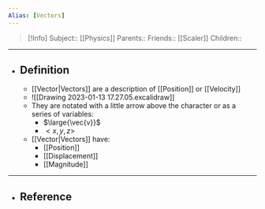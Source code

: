 ```yaml
---
Alias: [Vectors]
---
```

> [!Info]
> Subject:: [[Physics]]
> Parents:: 
> Friends:: [[Scaler]]
> Children:: 
---
- ## Definition
	- [[Vector|Vectors]] are a description of [[Position]] or [[Velocity]]
	- ![[Drawing 2023-01-13 17.27.05.excalidraw]]
	- They are notated with a little arrow above the character or as a series of variables:
		- $\large{\vec{v}}$
		- $<x,y,z>$
	- [[Vector|Vectors]] have:
		- [[Position]]
		- [[Displacement]]
		- [[Magnitude]]
---
- ## Reference